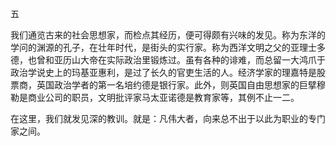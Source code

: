 五

  

我们通览古来的社会思想家，而检点其经历，便可得颇有兴味的发见。称为东洋的学问的渊源的孔子，在壮年时代，是街头的实行家。称为西洋文明之父的亚理士多德，也曾和亚历山大帝在实际政治里锻炼过。虽有各种的诽难，而总留一大鸿爪于政治学说史上的玛基亚惠利，是过了长久的官吏生活的人。经济学家的理嘉特是股票商，英国政治学者的第一名培约德是银行家。此外，则英国自由思想家的巨擘穆勒是商业公司的职员，文明批评家马太亚诺德是教育家等，其例不止一二。

在这里，我们就发见深的教训。就是：凡伟大者，向来总不出于以此为职业的专门家之间。